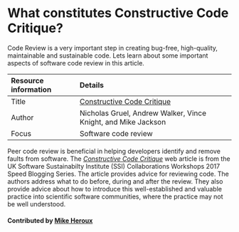 
# What constitutes Constructive Code Critique?
Code Review is a very important step in creating bug-free, high-quality, maintainable and sustainable code. Lets learn about some important aspects of software code review in this article.

Resource information | Details
:--- | :--- 
Title  | [Constructive Code Critique](https://www.software.ac.uk/blog/2017-05-11-constructive-code-critique)
Author | Nicholas Gruel, Andrew Walker, Vince Knight, and Mike Jackson
Focus | Software code review

Peer code review is beneficial in helping developers identify and remove faults from software. The *[Constructive Code Critique](https://www.software.ac.uk/blog/2017-05-11-constructive-code-critique)* web article is from the UK Software Sustainabilty Institute (SSI) Collaborations Workshops 2017 Speed Blogging Series. The article provides advice for reviewing code.  The authors address what to do before, during and after the review.  They also provide advice about how to introduce this well-established and valuable practice into scientific software communities, where the practice may not be well understood.

<!--- #### Publication date: May 28, 2018 --->

#### Contributed by [Mike Heroux](https://github.com/maherou "Mike Heroux GitHub Profile")

<!---
Publish: yes
Categories: Planning
Topics: Software engineering
Level: 2
Prerequisites: defaults
Aggregate: none
--->
